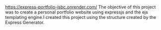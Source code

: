 https://express-portfolio-jsbc.onrender.com/
The objective of this project was to create a personal portfolio website using expressjs and the ejs templating engine.I created this project using the structure created by the Express Generator.
